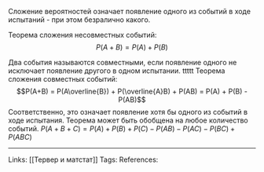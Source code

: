 Сложение вероятностей означает появление одного из событий в ходе испытаний - при этом безралично какого. 

Теорема сложения несовместных событий:
$$P(A+B) = P(A) + P(B)$$

Два события называются совместными, если появление одного не исключает появление другого в одном испытании. ttttt
Теорема сложения совместных событий:
$$P(A+B) = P(A\overline{B}) + P(\overline{A}B) + P(AB) = P(A) + P(B) - P(AB)$$
Соответственно, это означает появление хотя бы одного из событий в ходе испытания. 
Теорема может быть обобщена на любое количество событий.
$P(A+B+C)=P(A)+P(B)+P(C)-P(AB)-P(AC)-P(BC)+P(ABC)$
___
Links: [[Тервер и матстат]]
Tags:
References: